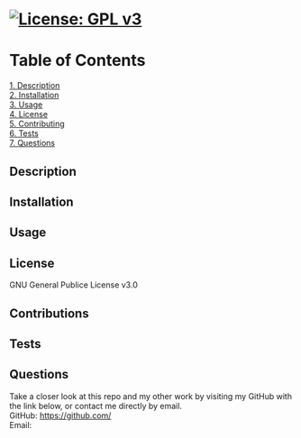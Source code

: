 # [![License: GPL v3](https://img.shields.io/badge/License-GPLv3-blue.svg)](https://www.gnu.org/licenses/gpl-3.0)  
  
 # Table of Contents  
   
[1. Description](#Description)  
[2. Installation](#Installation)  
[3. Usage](#Usage)  
[4. License](#License)  
[5. Contributing](#Contributing)  
[6. Tests](#Tests)  
[7. Questions](#Questions) 
  
## Description  
  
  
## Installation  
  
  
## Usage  
  
  
## License  
GNU General Publice License v3.0  
  
## Contributions  
   
   
## Tests   
   
   
## Questions  
Take a closer look at this repo and my other work by visiting my GitHub with the link below, or contact me directly by email.  
GitHub: https://github.com/  
Email: 